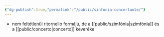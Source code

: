 ```yaml
---
{"dg-publish":true,"permalink":"/public/sinfonia-concertante/"}
---
```


- nem feltétlenül ritornello formájú, de a [[public/szimfónia\|szimfónia]] és a [[public/concerto\|concerto]] keveréke
